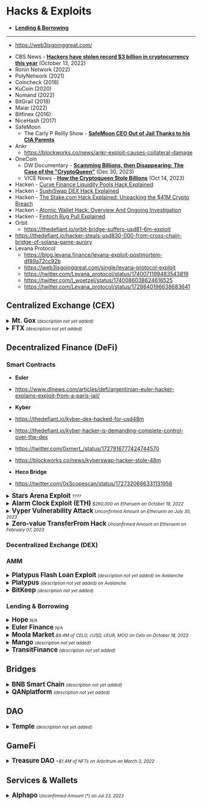 # Hacks & Exploits

 - [**Lending & Borrowing**](#Lending-amp-Borrowing)
 
  ---
  - https://web3isgoinggreat.com/
  * CBS News - [**Hackers have stolen record $3 billion in cryptocurrency this year**](https://www.cbsnews.com/news/cryptocurrency-theft-hacker-chainalysis-blockchain-crime/) (October 13, 2022)
  * Ronin Network (2022)
  * PolyNetwork (2021)
  * Coincheck (2018)
  * KuCoin (2020)
  * Nomand (2022)
  * BitGrail (2018)
  * Maiar (2022)
  * Bitfinex (2016)
  * NiceHash (2017)
  * SafeMoon
    - The Carly P Reilly Show - [**SafeMoon CEO Out of Jail Thanks to his CIA Parents**](https://www.youtube.com/watch?v=_zcZWEoji94)
  * Ankr
     - https://blockworks.co/news/ankr-exploit-causes-collateral-damage
  * OneCoin
    - DW Documentary - [**Scamming Billions, then Disappearing: The Case of the "CryptoQueen"**](https://www.youtube.com/watch?v=5hiPF558-vc) (Dec 30, 2023) 
    - VICE News - [**How the Cryptoqueen Stole Billions**](https://www.youtube.com/watch?v=ZoklPHEjXl4)  (Oct 14, 2023)
  * Hacken - [Curve Finance Liquidity Pools Hack Explained](https://hacken.io/discover/curve-finance-liquidity-pools-hack-explained/)
  * Hacken - [SushiSwap DEX Hack Explained](https://hacken.io/discover/sushi-hack-explained/)
  * Hacken - [The Stake.com Hack Explained: Unpacking the $41M Crypto Breach](https://hacken.io/discover/stake-com-hack-sep-2023/)
  * Hacken - [Atomic Wallet Hack: Overview And Ongoing Investigation](https://hacken.io/discover/atomic-wallet-hack/)
  * Hacken - [Fintoch Rug Pull Explained](https://hacken.io/discover/fintoch-scam-explained/)
  * Orbit
    *  https://thedefiant.io/orbit-bridge-suffers-usd81-6m-exploit
  * https://thedefiant.io/hacker-steals-usd830-000-from-cross-chain-bridge-of-solana-game-aurory
  * Levana Protocol
    - https://blog.levana.finance/levana-exploit-postmortem-df89a72cc92b
    - https://web3isgoinggreat.com/single/levana-protocol-exploit
    - https://twitter.com/Levana_protocol/status/1740071199483543819
    - https://twitter.com/l_woetzel/status/1740086038624616525
    - https://twitter.com/Levana_protocol/status/1729840196638683641
    

## Centralized Exchange (CEX)

<details>
    
  <summary>
    <big><b>Mt. Gox</b></big>
    <small><i>(description not yet added)</i></small>
  </summary>

  * Unchained - [**Mt. Gox Creditors Can Now Select a Repayment Method for Lost Funds**](https://unchainedpodcast.com/mt-gox-creditors-can-now-select-a-repayment-method-for-lost-funds/) (October 10, 2022)
    
</details>

<details>
    
  <summary>
    <big><b>FTX</b></big>
    <small><i>(description not yet added)</i></small>
  </summary>

  * Unchained - [**FTX Drainer Moves $29.3M Through Ren Bitcoin Bridge**](https://unchainedpodcast.com/ftx-drainer-moves-29-3m-through-ren-bitcoin-bridge/) (November 21, 2022)
    
</details>
  

## Decentralized Finance (DeFi) 

### Smart Contracts

- **Euler**
 - https://www.dlnews.com/articles/defi/argentinian-euler-hacker-explains-exploit-from-a-paris-jail/

- **Kyber**
 - https://thedefiant.io/kyber-dex-hacked-for-usd48m
 - https://thedefiant.io/kyber-hacker-is-demanding-complete-control-over-the-dex
 - https://twitter.com/0xmert_/status/1727916777424744570
 - https://blockworks.co/news/kyberswap-hacker-stole-48m

- **Heco Bridge**
 - https://twitter.com/0xScopescan/status/1727320666331131956
<details>
  <summary>
    <big><b>Stars Arena Exploit</b></big>
    <small><i>????</i></small>
  </summary>
 
  * The Defiant - [**Avalanche-Based App Stars Arena Loses $3M in Smart Contract Exploit**](https://thedefiant.io/stars-arena-exploit)  (October 07, 2023)
</details>

<details>
  <summary>
    <big><b>Alarm Clock Exploit (ETH)</b></big>
    <small><i>$260,000 on Etheruem on October 19, 2022</i></small>
  </summary>
 
  * Unchained - [**$260,000 Gas Fees Stolen in Ethereum Alarm Clock Exploit**](https://unchainedpodcast.com/260000-gas-fees-stolen-in-ethereum-alarm-clock-exploit/)
</details>

<details>
  <summary>
    <big><b>Vyper Vulnerability Attack</b></big>
    <small><i>Unconfirmed Amount on Etheruem on July 30, 2023</i></small>
  </summary>

  * Unchained - [**What Does the Curve Crisis Say About DeFi**](https://www.youtube.com/watch?v=L-PcKULfKVc) (Aug 4, 2023)
  * Empire (Blockworks) - [**Curve Hack Explained**](https://www.youtube.com/watch?v=yA1BtxLWZc8) (Aug 4, 2023)
  * Unchained - [**The Chopping Block: Who’s to Blame for the Curve Hack**](https://www.youtube.com/watch?v=_O3hOg93LBE) (Aug 3, 2023)
  * Bankless - [**Will DeFi Survive The Curve Meltdown**](https://www.youtube.com/watch?v=I1bVLQdUkMw) (Aug 2, 2023)
  * https://cryptoslate.com/curve-finance-offers-hacker-10-bounty-agrees-not-to-seek-legal-assistance-if-offer-is-taken-up/
  * https://thedefiant.io/defi-lenders-spooked-by-curve-exploit
  * https://cointelegraph.com/news/curve-crvusd-depegs-market-reacts-shock-events
  * https://cointelegraph.com/news/curve-aave-chan-founder-proposes-buying-2-m-crv-from-curve-founder
  * https://thedefiant.io/crypto-lenders-weigh-options-to-deal-with-crv-leverage
  * https://thedefiant.io/curve-founder-continues-to-offload-crv-in-otc-deals
  * https://decrypt.co/151336/curve-finance-chaos-is-110-million-gut-check-defi
  * https://decrypt.co/151273/defi-teams-issue-stark-warning-curve-finance-hacker
  * https://cryptoslate.com/curve-crv-token-jumps-6-after-exploiter-begins-to-return-part-of-stolen-funds/
  * https://cointelegraph.com/news/curve-finance-opens-bounty-after-exploiter-deadline-expires
  * https://cointelegraph.com/news/alchemix-reports-return-of-all-stolen-funds-from-curve-pools
  * https://cointelegraph.com/news/jpeg-d-confirms-return-of-eth-from-curve-hacker
  * https://cointelegraph.com/news/curve-vyper-exploit-whole-story-so-far
  * https://cointelegraph.com/news/curve-hack-mev-bot-behind-61m-heist-begins-returning-funds
  * https://cointelegraph.com/news/curve-emergency-dao-terminates-rewards-for-hack-related-pools
  * https://decrypt.co/151090/defi-blue-chip-tokens-hit-with-bearish-week-amid-curve-finance-hack
  * https://cointelegraph.com/news/vyper-vulnerability-exposes-defi-ecosystem-stress-tests
  * https://cointelegraph.com/news/vyper-copycat-exploit-on-bsc-bnb-smart-chain-curve
  * https://twitter.com/CurveFinance/status/1685693202722848768
  * https://twitter.com/Delphi_Digital/status/1686187959303708672
  * https://cryptoslate.com/tron-partners-with-turbulent-curve-finance-to-launch-stusdt-pool-amid-market-chaos/
  * https://cointelegraph.com/news/white-hat-returns-5-million-curve-finance-hack
  * https://cointelegraph.com/news/curve-finance-founder-100-million-debt-could-trigger-defi-implosion
  * https://cryptoslate.com/total-value-locked-across-defi-protocols-down-more-than-3b-since-curve-finance-attack/
  * https://cointelegraph.com/news/curve-founder-michael-egorov-crv-loan-counterparties
  * https://cointelegraph.com/news/curve-liquidation-risk-poses-systemic-threat-to-defi-even-as-founder-scurries-to-repay-loans
  * https://cointelegraph.com/news/ethereum-million-dollar-mev-block-reward-amid-curve-finance-exploit
</details>

<details>
  <summary>
    <big><b>Zero-value TransferFrom Hack</b></big>
    <small><i>Unconfirmed Amount on Etheruem on February 07, 2023</i></small>
  </summary>

  * https://cointelegraph.com/news/scammers-are-targeting-crypto-users-with-new-zero-value-transferfrom-trick
  * https://cointelegraph.com/news/zero-transfer-scammer-steals-20-million-usdt
</details>



### Decentralized Exchange (DEX)
### AMM

<details>
  <summary>
    <big><b>Platypus Flash Loan Exploit</b></big>
    <small><i>(description not yet added) on Avalanche</i></small>
  </summary>

  * Rekt - [**Platypus Finance - REKT 2**](https://rekt.news/platypus-rekt2/)  (October 13, 2023)
  * CoinTelegraph - [**Platypus DeFi loses $2.2M in another flash loan exploit**](https://cointelegraph.com/news/platypus-flash-loan-exploit-defi)  (Oct 12, 2023)
  * Platypus (Twitter @Platypusdefi) - [**Community Announcement**](https://twitter.com/Platypusdefi/status/1712513974124818589/)  (Oct 12, 2023)
  * Blockworks - [**DeFi protocol Platypus suffers second flash loan attack in 9 months**](https://blockworks.co/news/platypus-suffers-flash-loan-attack)
</details>

<details>
  <summary>
    <big><b>Platypus</b></big>
    <small><i>(description not yet added) on Avalanche</i></small>
  </summary>

  * CoinTelegraph - [**French Police Arrest 2 People in Connection to Platypus Attack**](https://cointelegraph.com/news/french-police-arrest-2-people-in-connection-to-platypus-attack)
</details>

<details>
  <summary>
    <big><b>BitKeep</b></big>
    <small><i>(description not yet added)</i></small>
  </summary>

  * Decrypt - [**BitKeep Hacker Moves $1M in Binance Coin Through Tornado Cash**](https://decrypt.co/112305/bitkeep-hacker-moves-1m-binance-coin-through-tornado-cash) (October 18, 2022)
</details>

### Lending & Borrowing

 

<details>
  <summary>
    <big><b>Hope</b></big>
    <small><i>N/A</i></small>
  </summary>

  * The Defiant - [**Hope Lend DeFi Platform Loses 526 ETH in Hack**](https://thedefiant.io/hope-lend-defi-platform-loses-526-eth-in-hack)
</details>

<details>
  <summary>
    <big><b>Euler Finance</b></big>
    <small><i>N/A</i></small>
  </summary>

  * Chainalysis - [**$197 Million Stolen: Euler Finance Flash Loan Attack Explained (UPDATED 4/6/23)**](https://www.chainalysis.com/blog/euler-finance-flash-loan-attack/)
  * Decrypt - [**Euler Finance Exploiter Returns All ‘Recoverable Funds’ From $200M Hack**](https://decrypt.co/125373/euler-finance-exploiter-returns-recoverable-funds-200m-hack)
</details>


<details>
  <summary>
    <big><b>Moola Market</b></big>
    <small><i>$8.4M of CELO, cUSD, cEUR, MOO on Celo on October 18, 2022</i></small>
  </summary>

  * Unchained - [**Hacker Steals $8.4M from DeFi Protocol Moola Market**](https://unchainedpodcast.com/hacker-steals-8-4m-from-defi-protocol-moola-market/)

</details>

<details>
    
  <summary>
    <big><b>Mango</b></big>
    <small><i>(description not yet added)</i></small>
  </summary>

  * CoinDesk - [**DeFi Exchange Mango Markets Will Soon Start Refunding Users for $114M Exploit**](https://www.coindesk.com/business/2022/10/20/mango-markets-will-start-returning-stolen-funds-from-114-exploit/) (October 20, 2022)
  * The Block - [**Mango Markets attacker puts forward proposal that would pay them $70 million bounty**](https://www.theblock.co/post/176468/mango-markets-attacker-puts-forward-proposal-that-would-pay-them-70-million-bounty) (October 12, 2022)
  * Fortune - [**Decentralized Solana-based trading platform Mango reportedly hit by $100 million exploit**](https://fortune.com/crypto/2022/10/11/mango-markets-trading-platform-on-solana-seemingly-hit-by-exploit/) (October 12, 2022)
    
</details>

<details>
    
  <summary>
    <big><b>TransitFinance</b></big>
    <small><i>(description not yet added)</i></small>
  </summary>

  * The Defiant - [**Hacker Pockets $677,000 and Free Pass to Settle TransitFinance Exploit**](https://thedefiant.io/hacker-pockets-677000-and-free-pass-to-settle-transitfinance-exploit) (October 11, 2022)
    
</details>

## Bridges

<details>
    
  <summary>
    <big><b>BNB Smart Chain</b></big>
    <small><i>(description not yet added)</i></small>
  </summary>

  * Unchained - [**BNB Smart Chain Plans Hard Fork In Response to $100M Exploit**](https://unchainedpodcast.com/bnb-smart-chain-plans-hard-fork-in-response-to-100m-exploit/) (October 12, 2022)
  * REKT - [**BNB Bridge**](https://rekt.news/bnb-bridge-rekt/) (October 7, 2022)

    
</details>


<details>
    
  <summary>
    <big><b>QANplatform</b></big>
    <small><i>(description not yet added)</i></small>
  </summary>

  * Decrypt - [**'Quantum-Resistant' Blockchain QANplatform Suffers Bridge Hack for Over $1 Million**](https://decrypt.co/111633/quantum-resistant-blockchain-qanplatform-suffers-bridge-hack-1-million) (October 11, 2022)
    
</details>

## DAO

<details>
    
  <summary>
    <big><b>Temple</b></big>
    <small><i>(description not yet added)</i></small>
  </summary>

  * CoinDesk - [**DeFi Protocol Temple DAO Struck by $2.3M Exploit**](https://www.coindesk.com/business/2022/10/11/defi-protocol-temple-dao-struck-by-23m-exploit/) (October 11, 2022)
  * Cryptoslate - [**Temple DAO hacked for over $2.3M**](https://cryptoslate.com/temple-dao-hacked-for-over-2-3m/) (October 11, 2022)

    
</details>

## GameFi

<details>
    
  <summary>
    <big><b>Treasure DAO</b></big>
    <small><i>~$1.4M of NFTs on Arbritrum on March 3, 2022</i></small>
  </summary>

  * REKT - [**Treasure DAO - REKT**](https://rekt.news/treasure-dao-rekt/) (March 03, 2022)
    
</details>

## Services & Wallets

<details>
    
  <summary>
    <big><b>Alphapo</b></big>
    <small><i>Unconfirmed Amount (*) on Jul 23, 2023</i></small>
  </summary>

  * https://twitter.com/zachxbt/status/1682941291825627137?s=20
  * https://decrypt.co/150282/north-korean-hacker-cell-lazarus-allegedly-behind-60m-alphapo-hack
  * https://cointelegraph.com/news/alphapo-payment-provider-hack-estimated-over-60m-on-chain-sleuth
  * https://www.theblock.co/post/241266/alphapos-hack-now-estimated-at-60-million-zachxbt
  * https://www.bleepingcomputer.com/news/security/lazarus-hackers-linked-to-60-million-alphapo-cryptocurrency-heist/
    
</details>
